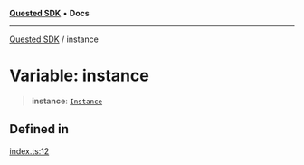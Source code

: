 [**Quested SDK**](../README.md) • **Docs**

***

[Quested SDK](../README.md) / instance

# Variable: instance

> **instance**: [`Instance`](../interfaces/Instance.md)

## Defined in

[index.ts:12](https://github.com/Quested-io/QuestedSDK/blob/3c926bace64edd594f0827ec501887cd4a53cdbb/src/index.ts#L12)
